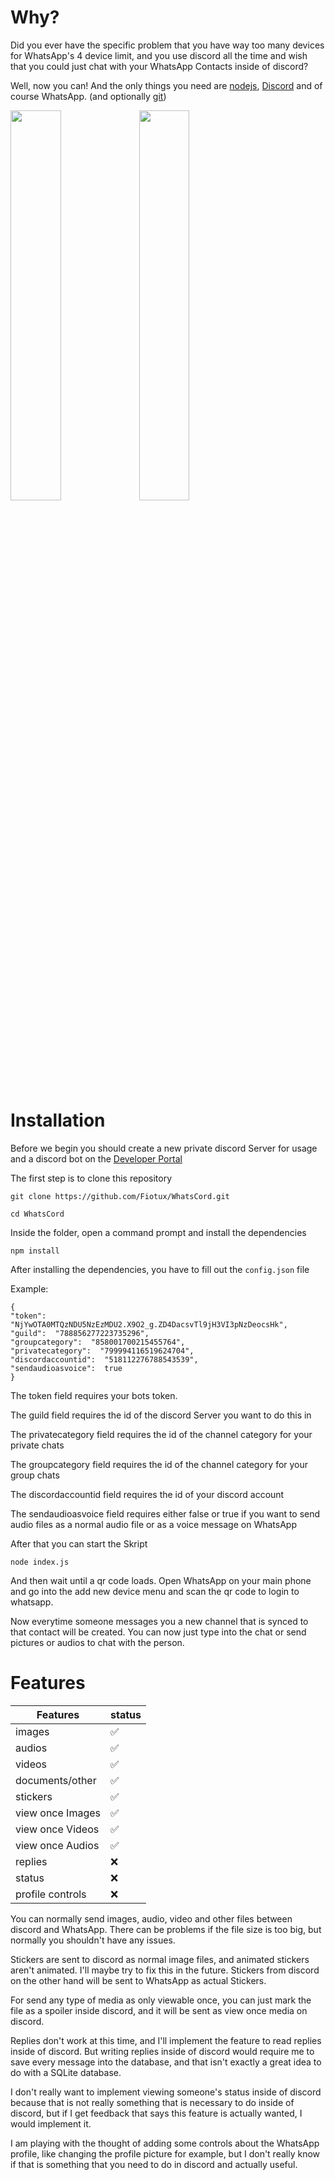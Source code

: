 # Why?

Did you ever have the specific problem that you have way too many devices for WhatsApp's 4 device limit, and you use discord all the time and wish that you could just chat with your WhatsApp Contacts inside of discord?

Well, now you can!
And the only things you need are [nodejs](https://nodejs.org/en/download), [Discord](https://discord.com/app) and of course WhatsApp.
(and optionally [git](https://git-scm.com/book/en/v2/Getting-Started-Installing-Git))


<img src="https://github.com/user-attachments/assets/adb149d1-6be0-4cf4-8d20-1c0641dc038b" width=40%>
<img src="https://github.com/user-attachments/assets/8850a9fb-9ab4-4033-8c93-32faed793dd4" width=40%>


# Installation

Before we begin you should create a new private discord Server for usage and a discord bot on the [Developer Portal](https://discord.com/developers/applications)

The first step is to clone this repository

    git clone https://github.com/Fiotux/WhatsCord.git

    cd WhatsCord

Inside the folder, open a command prompt and  install the dependencies

    npm install

After installing the dependencies, you have to fill out the ``config.json`` file

Example:

    {
    "token":  "NjYwOTA0MTQzNDU5NzEzMDU2.X9O2_g.ZD4DacsvTl9jH3VI3pNzDeocsHk",
    "guild":  "788856277223735296",
    "groupcategory":  "858001700215455764",
    "privatecategory":  "799994116519624704",
    "discordaccountid":  "518112276788543539",
    "sendaudioasvoice":  true
    }
The token field requires your bots token.

The guild field requires the id of the discord Server you want to do this in

The privatecategory field requires the id of the channel category for your private chats

The groupcategory field requires the id of the channel category for your group chats

The discordaccountid field requires the id of your discord account

The sendaudioasvoice field requires either false or true if you want to send audio files as a normal audio file or as a voice message on WhatsApp

After that you can start the Skript

    node index.js
And then wait until a qr code loads.
Open WhatsApp on your main phone and go into the add new device menu and scan the qr code to login to whatsapp.

Now everytime someone messages you a new channel that is synced to that contact will be created.
You can now just type into the chat or send pictures or audios to chat with the person.

# Features
|Features  | status |
|--|--|
| images | ✅ |
| audios | ✅ |
| videos | ✅ |
| documents/other | ✅ |
| stickers | ✅ |
| view once Images | ✅ |
| view once Videos | ✅ |
| view once Audios | ✅ |
| replies | ❌ |
| status | ❌ |
| profile controls | ❌ |

You can normally send images, audio, video and other files between discord and WhatsApp.
There can be problems if the file size is too big, but normally you shouldn't have any issues.

Stickers are sent to discord as normal image files, and animated stickers aren't animated.
I'll maybe try to fix this in the future.
Stickers from discord on the other hand will be sent to WhatsApp as actual Stickers.

For send any type of media as only viewable once, you can just mark the file as a spoiler inside discord, and it will be sent as view once media on discord.

Replies don't work at this time, and I'll implement the feature to read replies inside of discord. 
But writing replies inside of discord would require me to save every message into the database, and that isn't exactly a great idea to do with a SQLite database.

I don't really want to implement viewing someone's status inside of discord because that is not really something that is necessary to do inside of discord, but if I get feedback that says this feature is actually wanted, I would implement it.

I am playing with the thought of adding some controls about the WhatsApp profile, like changing the profile picture for example, but I don't really know if that is something that you need to do in discord and actually useful.

